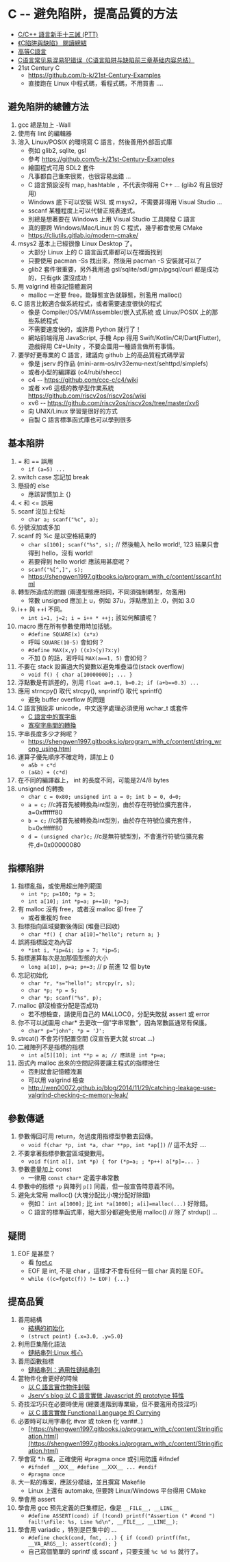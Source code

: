 # C -- 避免陷阱，提高品質的方法

* [C/C++ 語言新手十三誡 (PTT)](https://www.ptt.cc/bbs/C_and_CPP/M.1465304337.A.9F2.html)
* [《C陷阱與缺陷》 閱讀總結](https://codertw.com/%E7%A8%8B%E5%BC%8F%E8%AA%9E%E8%A8%80/429214/)
* [高等C語言](https://shengwen1997.gitbooks.io/program_with_c/content/index.html)
* [C语言常见易混易犯错误（C语言陷阱与缺陷前三章基础内容总结）](https://zhuanlan.zhihu.com/p/168784500)
* 21st Century C
    * https://github.com/b-k/21st-Century-Examples
    * 直接跑在 Linux 中程式碼，看程式碼，不用買書 ....

## 避免陷阱的總體方法

1. gcc 總是加上 -Wall
2. 使用有 lint 的編輯器
3. 溶入 Linux/POSIX 的環境寫 C 語言，然後善用外部函式庫
    * 例如 glib2, sqlite, gsl
    * 參考 https://github.com/b-k/21st-Century-Examples
    * 繪圖程式可用 SDL2 套件
    * 凡事都自己重來很累，也很容易出錯 ...
    * C 語言預設沒有 map, hashtable ，不代表你得用 C++ ... (glib2 有且很好用)
    * Windows 底下可以安裝 WSL 或 msys2，不需要非得用 Visual Studio ... 
    * sscanf 某種程度上可以代替正規表達式。
    * 別總是想著要在 Windows 上用 Visual Studio 工具開發 C 語言
    * 真的要跨 Windows/Mac/Linux 的 C 程式，幾乎都會使用 CMake
    * https://cliutils.gitlab.io/modern-cmake/
4. msys2 基本上已經很像 Linux Desktop 了。
    * 大部分 Linux 上的 C 語言函式庫都可以在裡面找到
    * 只要使用 pacman -Ss  找出來，然後用 pacman -S 安裝就可以了
    * glib2 套件很重要，另外我用過 gsl/sqlite/sdl/gmp/pgsql/curl 都是成功的，只有gtk 還沒成功！  
5. 用 valgrind 檢查記憶體漏洞
    * malloc 一定要 free，能靜態宣告就靜態，別濫用 malloc()
6. C 語言比較適合做系統程式，或者需要速度很快的程式
    * 像是 Compiler/OS/VM/Assembler/嵌入式系統 或 Linux/POSIX 上的那些系統程式
    * 不需要速度快的，或許用 Python 就行了！
    * 網站前端得用 JavaScript, 手機 App 得用 Swift/Kotlin/C#/Dart(Flutter), 遊戲得用 C#+Unity ，不要企圖用一種語言做所有事情。
7. 要學好更專業的 C 語言，建議向 github 上的高品質程式碼學習
    * 像是 jserv 的作品 (mini-arm-os/rv32emu-next/sehttpd/simplefs)
    * 或者小型的編譯器 (c4/rubi/shecc)
    * c4 -- https://github.com/ccc-c/c4/wiki
    * 或者 xv6 這樣的教學型作業系統 https://github.com/riscv2os/riscv2os/wiki
    * xv6 -- https://github.com/riscv2os/riscv2os/tree/master/xv6
    * 向 UNIX/Linux 學習是很好的方式
    * 自製 C 語言標準函式庫也可以學到很多

## 基本陷阱

1. = 和 == 誤用
    * `if (a=5) ...`
2. switch case 忘記加 break
3. 懸掛的 else
    * 應該習慣加上 {}
4. < 和 <= 誤用
5. scanf 沒加上位址
    * `char a; scanf("%c", a);`
6. 分號沒加或多加
7. scanf 的 %c 是以空格結束的
    * `char s[100]; scanf("%s", s);` // 然後輸入 hello world!, 123 結果只會得到 hello，沒有 world!
    * 若要得到 hello world! 應該用甚麼呢？
    * `scanf("%[^,]", s);`
    * https://shengwen1997.gitbooks.io/program_with_c/content/sscanf.html
8. 轉型所造成的問題 (兩邊型態應相同，不同須強制轉型，勿濫用)
    * 常數 unsigned 應加上 u，例如 37u，浮點應加上 .0，例如 3.0
9. i++ 與 ++i 不同。
    * `int i=1, j=2; i = i++ * ++j;` 該如何解讀呢？
10. macro 應在所有參數使用時加括號。
    * `#define SQUARE(x) (x*x)`
    * 呼叫 `SQUARE(10-5)` 會如何？
    * `#define MAX(x,y) ((x)>(y)?x:y)`
    * 不加 () 的話，若呼叫 `MAX(a==1, 5)` 會如何？
11. 不要在 stack 設置過大的變數以避免堆疊溢位(stack overflow)
    * `void f() { char a[10000000]; ... }`
12. 浮點數是有誤差的，別用 `float a=0.1, b=0.2; if (a+b==0.3) ... `
13. 應用 strncpy() 取代 strcpy(), snprintf() 取代 sprintf()
    * 避免 buffer overflow 的問題
14. C 語言預設非 unicode，中文逐字處理必須使用 wchar_t 或套件
    * [C 語言中的寬字串](https://shengwen1997.gitbooks.io/program_with_c/content/wide_string.html)
    * [寬窄字串間的轉換](https://shengwen1997.gitbooks.io/program_with_c/content/wide_narrow_transform.html)
15. 字串長度多少才夠呢？
    * https://shengwen1997.gitbooks.io/program_with_c/content/string_wrong_using.html
16. 運算子優先順序不確定時，請加上 ()
    * `a&b + c*d`
    * `(a&b) + (c*d)`
17. 在不同的編譯器上， int 的長度不同，可能是2/4/8 bytes
18. unsigned 的轉換
    * `char c = 0x80; unsigned int a = 0; int b = 0, d=0; `
    * `a = c;` //c將首先被轉換為int型別，由於存在符號位擴充套件，a=0xffffff80
    * `b = c;` //c將首先被轉換為int型別，由於存在符號位擴充套件，b=0xffffff80
    * `d = (unsigned char)c;` //c是無符號型別，不會進行符號位擴充套件,d=0x00000080

## 指標陷阱

1. 指標亂指，或使用超出陣列範圍
    * `int *p; p=100; *p = 3;`
    * `int a[10]; int *p=a; p+=10; *p=3;`
2. 有 malloc 沒有 free，或者沒 malloc 卻 free 了
    * 或者重複的 free 
3. 指標指向區域變數後傳回 (堆疊已回收)
    * `char *f() { char a[10]="hello"; return a; }`
4. 誤將指標設定為內容
    * `*int i, *ip=&i; ip = 7; *ip=5;`
5. 指標運算每次是加那個型態的大小
    * `long a[10], p=a; p+=3;` // p 前進 12 個 byte 
6. 忘記初始化
    * `char *r, *s="hello!"; strcpy(r, s);`
    * `char *p; *p = 5;`
    * `char *p; scanf("%s", p);`
7. malloc 卻沒檢查分配是否成功
    * 若不想檢查，請使用自己的 MALLOC()，分配失敗就 assert 或 error
8. 你不可以試圖用 char* 去更改一個"字串常數"，因為常數區通常有保護。
    * `char* p="john"; *p = 'J';`
9. strcat() 不會另行配置空間 (沒宣告更大就 strcat ...)
10. 二維陣列不是指標的指標
    * `int a[5][10]; int **p = a; // 應該是 int *p=a;`
11. 函式內 malloc 出來的空間記得要讓主程式的指標接住
    * 否則就會記憶體洩漏
    * 可以用 valgrind 檢查
    * http://wen00072.github.io/blog/2014/11/29/catching-leakage-use-valgrind-checking-c-memory-leak/

## 參數傳遞

1. 參數傳回可用 return，勿過度用指標型參數去回傳。
    * `void f(char *p, int *a, char **pp, int *ap[])` // 這不太好 ....
2. 不要拿著指標參數當區域變數用。
    * `void f(int a[], int *p) { for (*p=a; ; *p++) a[*p]=... }`
3. 參數盡量加上 const
    * 一律用 `const char*` 定義字串常數
4. 參數中的指標 `*p` 與陣列 `p[]` 同義，但一般宣告時意義不同。
5. 避免太常用 malloc() (大塊分配比小塊分配好除錯)
    * 例如： `int a[1000];` 比 `int *a[1000]; a[i]=malloc(...)` 好除錯。
    * C 語言的標準函式庫，絕大部分都避免使用 malloc() // 除了 strdup() ...

## 疑問

1. EOF 是甚麼？ 
    * 看 [fget.c](./std/fget.c)
    * EOF 是 int, 不是 char ，這樣才不會有任何一個 char 真的是 EOF。
    * `while ((c=fgetc(f)) != EOF) {...}`

## 提高品質

1. 善用結構
    * [結構的初始化](https://shengwen1997.gitbooks.io/program_with_c/content/struct_init.html)
    * `(struct point) {.x=3.0, .y=5.0}`
2. 利用巨集簡化語法
    * [鏈結串列:Linux 核心](https://shengwen1997.gitbooks.io/program_with_c/content/linking_list_external_object.html)
3. 善用函數指標
    * [鏈結串列：通用性鏈結串列](https://shengwen1997.gitbooks.io/program_with_c/content/linking_list_with_object.html)
4. 當物件化會更好的時候
    * [以 C 語言實作物件封裝](https://shengwen1997.gitbooks.io/program_with_c/content/encapsulation.html)
    * [Jserv's blog:以 C 語言實做 Javascript 的 prototype 特性](http://blog.linux.org.tw/~jserv/archives/002057.html)
5. 奇技淫巧只在必要時使用 (總要進階到專業級，但不要濫用奇技淫巧)
    * [以 C 語言實做 Functional Language 的 Currying](http://blog.linux.org.tw/~jserv/archives/002029.html)
6. 必要時可以用字串化 #var 或 token 化 var##..)
    * [https://shengwen1997.gitbooks.io/program_with_c/content/Stringification.html](https://shengwen1997.gitbooks.io/program_with_c/content/Stringification.html)
7. 學會寫 *.h 檔，正確使用 #pragma once 或引用防護 #ifndef
    * `#ifndef __XXX__ #define __XXX__ ... #endif`
    * `#pragma once`
8. 大一點的專案，應該分模組，並且撰寫 Makefile
    * Linux 上還有 automake, 但要跨 Linux/Windows 平台得用 CMake
9. 學會用 assert 
10. 學會用 gcc 預先定義的巨集標記，像是 `__FILE__, __LINE__`
    * `#define ASSERT(cond) if (!cond) printf("Assertion (" #cond ") fail!\nFile: %s, Line %d\n", __FILE__, __LINE__);`
11. 學會用 variadic ，特別是巨集中的 ...
    * `#define check(cond, fmt, ...) { if (cond) printf(fmt, __VA_ARGS__); assert(cond); }`
    * 自己寫個簡單的 sprintf 或 sscanf ，只要支援 `%c %d %s` 就行了。
